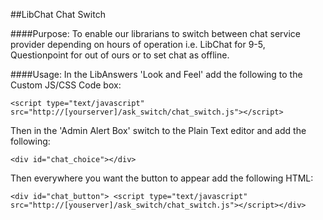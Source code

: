 ##LibChat Chat Switch

####Purpose:
To enable our librarians to switch between chat service provider depending on hours of operation i.e. LibChat for 9-5, Questionpoint for out of ours or to set chat as offline.

####Usage:
In the LibAnswers 'Look and Feel' add the following to the Custom JS/CSS Code box:

`<script type="text/javascript" src="http://[yourserver]/ask_switch/chat_switch.js"></script>`

Then in the 'Admin Alert Box' switch to the Plain Text editor and add the following:

`<div id="chat_choice"></div>`

Then everywhere you want the button to appear add the following HTML:

`<div id="chat_button"> <script type="text/javascript" src="http://[youserver]/ask_switch/chat_switch.js"></script></div>`
